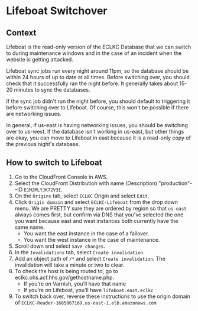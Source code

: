 # Lifeboat Switchover

## Context

Lifeboat is the read-only version of the ECLKC Database that we can switch to during maintenance windows and in the case of an incident when the website is getting attacked.

Lifeboat sync jobs run every night around 11pm, so the database should be within 24 hours of up to date at all times. Before switching over, you should check that it successfully ran the night before. It generally takes about 15-20 minutes to sync the databases.

If the sync job didn't run the night before, you should default to triggering it before switching over to Lifeboat. Of course, this won't be possible if there are networking issues.

In general, if us-east is having networking issues, you should be switching over to us-west. If the database isn't working in us-east, but other things are okay, you can move to Lifeboat in east because it is a read-only copy of the previous night's database.

## How to switch to Lifeboat

1. Go to the CloudFront Console in AWS.
1. Select the CloudFront Distribution with name (Description) "production"--ID 	`E1M2MLYJK72V3I`.
1. On the `Origins` tab, select `ECLKC` Origin and select `Edit`.
1. Click `Origin domain` and select `ECLKC-Lifeboat` from the drop down menu. We are PRETTY sure they are ordered by region so that `us-east` always comes first, but confirm via DNS that you've selected the one you want because east and west instances both currently have the same name.
    * You want the east instance in the case of a failover.
    * You want the west instance in the case of maintenance.
1. Scroll down and select `Save changes`.
1. In the `Invalidations` tab, select `Create invalidation`.
1. Add an object path of `/*` and select `Create invalidation`. The invalidation will take a minute or two to clear.
1. To check the host is being routed to, go to eclkc.ohs.acf.hhs.gov/gethostname.php.
    * If you’re on Varnish, you’ll have that name
    * If you’re on Lifeboat, you’ll have `lifeboat.east.eclkc`
1. To switch back over, reverse these instructions to use the origin domain of `ECLKC-Reader-1685067169.us-east-1.elb.amazonaws.com`
